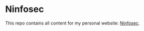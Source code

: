 # Ninfosec

This repo contains all content for my personal website: [Ninfosec](https://www.ninfosec.com/ "Ninfosec").

